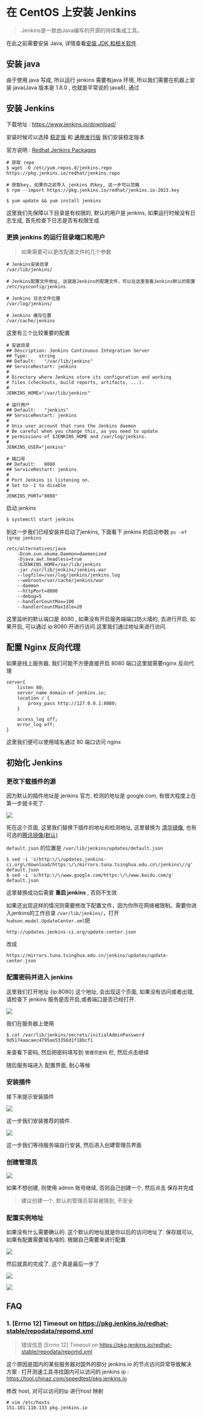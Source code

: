 # 在 CentOS 上安装 Jenkins

> Jenkins是一款由Java编写的开源的持续集成工具。
>

在此之前需要安装 Java, 详情查看[安装 JDK 和相关软件](../../java/tech/install.md)

## 安装 java

由于使用 java 写成, 所以运行 jenkins 需要有java 环境, 所以我们需要在机器上安装 java(Java 版本是 1.8.0 , 也就是平常说的 java8), 通过

## 安装 Jenkins

下载地址 : https://www.jenkins.io/download/

安装时候可以选择 [稳定版](https://pkg.jenkins.io/redhat-stable/) 和 [通用发行版](https://pkg.jenkins.io/redhat/)
我们安装稳定版本

官方说明 : [Redhat Jenkins Packages](https://pkg.origin.jenkins.io/redhat-stable/)

```shell
# 获取 repo
$ wget -O /etc/yum.repos.d/jenkins.repo https://pkg.jenkins.io/redhat/jenkins.repo

# 获取key, 如果你之前导入 jenkins 的key, 这一步可以忽略
$ rpm --import https://pkg.jenkins.io/redhat/jenkins.io-2023.key

$ yum update && yum install jenkins
```

这里我们先保障以下目录是有权限的, 默认的用户是 jenkins, 如果运行时候没有日志生成, 首先检查下日志是否有权限生成

### 更换 jenkins 的运行目录端口和用户

> 如果需要可以更改配置文件的几个参数
>

```
# Jenkins安装目录
/var/lib/jenkins/

# Jenkins配置文件地址, 这就是Jenkins的配置文件，可以在这里查看Jenkins默认的配置
/etc/sysconfig/jenkins

# Jenkins 日志文件位置
/var/log/jenkins/

# Jenkins 缓存位置
/var/cache/jenkins
```

这里有三个比较重要的配置

```
# 安装目录
## Description: Jenkins Continuous Integration Server
## Type:    string
## Default:   "/var/lib/jenkins"
## ServiceRestart: jenkins
#
# Directory where Jenkins store its configuration and working
# files (checkouts, build reports, artifacts, ...).
#
JENKINS_HOME="/var/lib/jenkins"

# 运行用户
## Default:   "jenkins"
## ServiceRestart: jenkins
#
# Unix user account that runs the Jenkins daemon
# Be careful when you change this, as you need to update
# permissions of $JENKINS_HOME and /var/log/jenkins.
#
JENKINS_USER="jenkins"

# 端口号
## Default:   8080
## ServiceRestart: jenkins
#
# Port Jenkins is listening on.
# Set to -1 to disable
#
JENKINS_PORT="8080"
```

启动 jenkins

```bash
$ systemctl start jenkins
```

到这一步我们已经安装并启动了jenkins, 下面看下 jenkins 的启动参数 `ps -ef |grep jenkins`

```
/etc/alternatives/java
    -Dcom.sun.akuma.Daemon=daemonized
    -Djava.awt.headless=true
    -DJENKINS_HOME=/var/lib/jenkins
    -jar /usr/lib/jenkins/jenkins.war
    --logfile=/var/log/jenkins/jenkins.log
    --webroot=/var/cache/jenkins/war
    --daemon
    --httpPort=8080
    --debug=5
    --handlerCountMax=100
    --handlerCountMaxIdle=20
```

这里监听的默认端口是 8080 , 如果没有开启服务端端口防火墙的, 去进行开启, 如果开启, 可以通过 ip:8080 开进行访问.这里我们通过地址来进行访问.

## 配置 Nginx 反向代理

如果是线上服务器, 我们可能不方便直接开启 8080 端口这里就需要nginx 反向代理

```
server{
    listen 80;
    server_name domain-of-jenkins.io;
    location / {
        proxy_pass http://127.0.0.1:8080;
    }

    access_log off;
    error_log off;
}
```

这里我们便可以使用域名通过 80 端口访问 nginx

## 初始化 Jenkins

### 更改下载插件的源

因为默认的插件地址是 jenkins 官方, 检测的地址是 google.com, 有很大程度上在第一步就卡死了.

![](https://file.wulicode.com/doc/20230621/1687334405642.png)

死在这个页面, 这里我们替换下插件的地址和检测地址, 这里替换为 [清华镜像](https://mirrors.tuna.tsinghua.edu.cn/jenkins/),
也有可选的[腾讯镜像(默认)](https://mirrors.cloud.tencent.com/jenkins/)

`default.json` 的位置是 `/var/lib/jenkins/updates/default.json`

```
$ sed -i 's/http:\/\/updates.jenkins-ci.org\/download/https:\/\/mirrors.tuna.tsinghua.edu.cn\/jenkins\//g' default.json
$ sed -i 's/http:\/\/www.google.com/https:\/\/www.baidu.com/g' default.json
```

这里替换成功后需要 **重启 jenkins** , 否则不生效

如果还出现这样的情况则需要修改下配置文件，因为你所在网络被限制。需要你进入jenkins的工作目录 `/var/lib/jenkins/`，打开 `hudson.model.UpdateCenter.xml`把

```
http://updates.jenkins-ci.org/update-center.json
```

改成

```
https://mirrors.tuna.tsinghua.edu.cn/jenkins/updates/update-center.json
```

### 配置密码并进入 jenkins

这里我们打开地址 {ip:8080} 这个地址, 会出现这个页面, 如果没有访问或者出错, 请检查下 jenkins 服务是否开启,或者端口是否已经打开.

![](https://file.wulicode.com/doc/20230621/1687334435345.png)

我们在服务器上使用

```
$ cat /var/lib/jenkins/secrets/initialAdminPassword
9d5174aacaec4795ae53356d1f18bcf1
```

来查看下密码, 然后把密码填写到 `管理员密码` 栏, 然后点击继续

随后服务端进入 配置界面, 耐心等候

### 安装插件

接下来提示安装插件

![](https://file.wulicode.com/doc/20230621/1687334455892.png)

这一步我们安装推荐的插件.

![](https://file.wulicode.com/yuque/202208/04/14/504202osZUs7.jpeg)

这一步我们等待服务端自行安装, 然后进入创建管理员界面

### 创建管理员

![](https://file.wulicode.com/yuque/202208/04/14/50427y0KFksx.jpeg)

如果不想创建, 则使用 admin 账号继续, 否则自己创建一个, 然后点击 保存并完成

> 建议创建一个, 默认的管理员容易被猜到, 不安全
>

### 配置实例地址

如果没有什么需要确认的. 这个默认的地址就是你以后的访问地址了. 保存就可以, 如果有配置需要域名啥的. 根据自己需要来进行配置

![](https://file.wulicode.com/yuque/202208/04/14/50430IAzlEwH.jpeg)

然后就真的完成了. 这个真是最后一步了

![](https://file.wulicode.com/yuque/202208/04/14/50438pQlEqn5.jpeg)

![](https://file.wulicode.com/yuque/202208/04/14/50430QsGtRru.jpeg)

## FAQ

### 1. [Errno 12] Timeout on https://pkg.jenkins.io/redhat-stable/repodata/repomd.xml

> 错误信息 [Errno 12] Timeout on https://pkg.jenkins.io/redhat-stable/repodata/repomd.xml


这个原因是国内的某些服务器对国外的部分 jenkins.io 的节点访问异常导致解决方案 : 打开测速工具寻找国内可以访问的 jenkins
ip : https://tool.chinaz.com/speedtest/pkg.jenkins.io

修改 host, 对可以访问的ip 进行host 映射

```
# vim /etc/hosts
151.101.110.133 pkg.jenkins.io
```